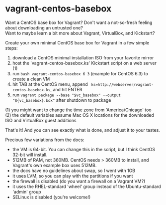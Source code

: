 vagrant-centos-basebox
==============

Want a CentOS base box for Vagrant?  Don't want a not-so-fresh feeling about downloading an untrusted one?<br>
Want to maybe learn a bit more about Vagrant, VirtualBox, and Kickstart?

Create your own minimal CentOS base box for Vagrant in a few simple steps:

1. download a CentOS minimal installation ISO from your favorite mirror
2. host the 'vagrant-centos-basebox.ks' Kickstart script on a web server (1)
3. run `bash vagrant-centos-basebox 6 3` (example for CentOS 6.3) to create a clean VM
4. hit TAB at the CentOS menu, append ` ks=http://webserver/vagrant-centos-basebox.ks`, and hit ENTER
5. run `vagrant package --base "$vc_basebox" --output "${vc_basebox}.box"` after shutdown to package

(1) you might want to change the time zone from 'America/Chicago' too<br>
(2) the default variables assume Mac OS X locations for the downloaded ISO and VirtualBox guest additions<br>

That's it!  And you can see exactly what is done, and adjust it to your tastes.

Precious few variations from the docs:
* the VM is 64-bit. You can change this in the script, but I think CentOS 32-bit will install.
* 512MB of RAM, not 360MB. CentOS needs > 360MB to install, and Vagrant's own example box uses 512MB.
* the docs have no guidelines about swap, so I went with 1GB
* it uses LVM, so you can play with the partitions if you want
* the firewall is disabled (do you want a firewall on a Vagrant VM?)
* it uses the RHEL-standard 'wheel' group instead of the Ubuntu-standard 'admin' group
* SELinux is disabled (you're welcome!)
